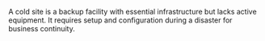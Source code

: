 A cold site is a backup facility with essential infrastructure but lacks active equipment. It requires setup and configuration during a disaster for business continuity.